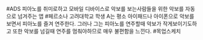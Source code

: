 #ADS
 피아노를 취미로하고 모바일 디바이스로 악보를 보는사람들을 위한 악보를 자동으로 넘겨주는 앱
#페르소나
 고려대학교 학생 A는 평소 아이패드나 아이폰으로 악보를 보면서 피아노를 즐겨 연주한다. 그러나 그는 피아노를 연주할때 악보가 작게보이기도하고 또한 악보를 넘길때 연주를 멈춰야하므로 매우 불편함을 느낀다.
#목업스케치   